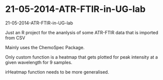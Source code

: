 21-05-2014-ATR-FTIR-in-UG-lab
=============================

21-05-2014-ATR-FTIR-in-UG-lab

Just an R project for the ananlysis of some ATR-FTIR data that is imported from CSV

Mainly uses the ChemoSpec Package.

Only custom function is a heatmap that gets plotted for peak intensity at a given wavelength for 9 samples.

irHeatmap function needs to be more generalised.

